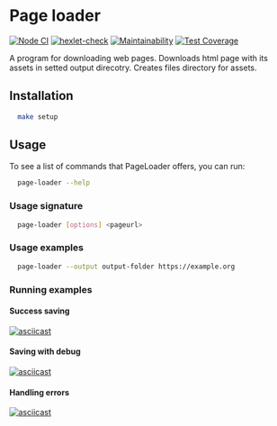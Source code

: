 # Page loader

[![Node CI](https://github.com/sunsetninja/backend-project-lvl3/workflows/Node%20CI/badge.svg)](https://github.com/sunsetninja/backend-project-lvl3/actions?query=workflow%3A%22Node+CI%22)
[![hexlet-check](https://github.com/sunsetninja/backend-project-lvl3/workflows/hexlet-check/badge.svg)](https://github.com/sunsetninja/backend-project-lvl3/actions?query=workflow%3Ahexlet-check)
[![Maintainability](https://api.codeclimate.com/v1/badges/3440da4b2317a6db2228/maintainability)](https://codeclimate.com/github/sunsetninja/backend-project-lvl3/maintainability)
[![Test Coverage](https://api.codeclimate.com/v1/badges/3440da4b2317a6db2228/test_coverage)](https://codeclimate.com/github/sunsetninja/backend-project-lvl3/test_coverage)

A program for downloading web pages. Downloads html page with its assets in setted output direcotry. Creates files directory for assets.

## Installation

```sh
  make setup
```

## Usage

To see a list of commands that PageLoader offers, you can run:

```sh
  page-loader --help
```

### Usage signature

```sh
  page-loader [options] <pageurl>
```

### Usage examples

```sh
  page-loader --output output-folder https://example.org
```

### Running examples

#### Success saving

[![asciicast](https://asciinema.org/a/z0MIbCJGx1Xj2R3CJWAl1bfUf.svg)](https://asciinema.org/a/z0MIbCJGx1Xj2R3CJWAl1bfUf)

#### Saving with debug

[![asciicast](https://asciinema.org/a/XsHL5SyNL1Mdw5083X4ST0Kto.svg)](https://asciinema.org/a/XsHL5SyNL1Mdw5083X4ST0Kto)

#### Handling errors

[![asciicast](https://asciinema.org/a/2amvGEQocTW0tYr0jJp3PcCql.svg)](https://asciinema.org/a/2amvGEQocTW0tYr0jJp3PcCql)